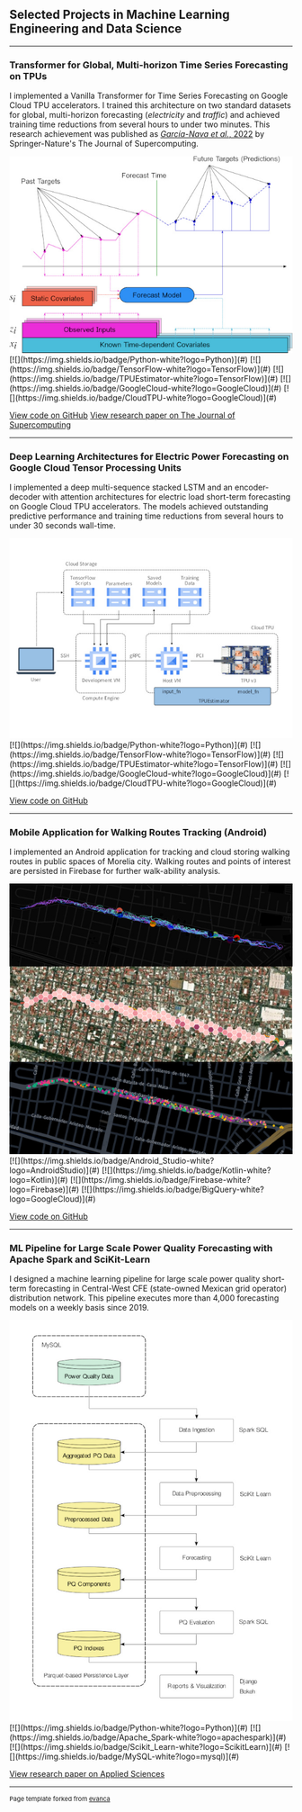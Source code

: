 ## Selected Projects in Machine Learning Engineering and Data Science

---

### Transformer for Global, Multi-horizon Time Series Forecasting on TPUs
I implemented a Vanilla Transformer for Time Series Forecasting on Google Cloud TPU accelerators.
I trained this architecture on two standard datasets for global, multi-horizon forecasting (_electricity_ and _traffic_)
and achieved training time reductions from several hours to under two minutes.
This research achievement was published as
[_García-Nava et al._, 2022](https://rdcu.be/c1Vix)
by Springer-Nature's The Journal of Supercomputing.
<!-- [###Transformer for Global, Multi-horizon Time Series Forecasting on TPUs](/sample_page) -->
<img src="images/multi_horizon_tsf_color.jpg?raw=true"/>
[![](https://img.shields.io/badge/Python-white?logo=Python)](#)
[![](https://img.shields.io/badge/TensorFlow-white?logo=TensorFlow)](#)
[![](https://img.shields.io/badge/TPUEstimator-white?logo=TensorFlow)](#)
[![](https://img.shields.io/badge/GoogleCloud-white?logo=GoogleCloud)](#)
[![](https://img.shields.io/badge/CloudTPU-white?logo=GoogleCloud)](#)

[View code on GitHub](https://github.com/garcianava/tpu-transformer-tsf)
[View research paper on The Journal of Supercomputing](https://rdcu.be/c1Vix)

---

### Deep Learning Architectures for Electric Power Forecasting on Google Cloud Tensor Processing Units
I implemented a deep multi-sequence stacked LSTM
and an encoder-decoder with attention architectures
for electric load short-term forecasting on Google Cloud TPU accelerators.
The models achieved outstanding predictive performance
and training time reductions from several hours to under 30 seconds wall-time.
<!-- [###Transformer for Global, Multi-horizon Time Series Forecasting on TPUs](/sample_page) -->
<img src="images/tpu_computing_pattern.jpg?raw=true"/>
[![](https://img.shields.io/badge/Python-white?logo=Python)](#)
[![](https://img.shields.io/badge/TensorFlow-white?logo=TensorFlow)](#)
[![](https://img.shields.io/badge/TPUEstimator-white?logo=TensorFlow)](#)
[![](https://img.shields.io/badge/GoogleCloud-white?logo=GoogleCloud)](#)
[![](https://img.shields.io/badge/CloudTPU-white?logo=GoogleCloud)](#)

[View code on GitHub](https://github.com/garcianava/deep-forecasters)

---

### Mobile Application for Walking Routes Tracking (Android)
I implemented an Android application for tracking and cloud storing
walking routes in public spaces of Morelia city.
Walking routes and points of interest are persisted in Firebase
for further walk-ability analysis.
<!-- [###Transformer for Global, Multi-horizon Time Series Forecasting on TPUs](/sample_page) -->
<img src="images/my-location-tracker.jpg?raw=true"/>
[![](https://img.shields.io/badge/Android_Studio-white?logo=AndroidStudio)](#)
[![](https://img.shields.io/badge/Kotlin-white?logo=Kotlin)](#)
[![](https://img.shields.io/badge/Firebase-white?logo=Firebase)](#)
[![](https://img.shields.io/badge/BigQuery-white?logo=GoogleCloud)](#)

[View code on GitHub](https://github.com/garcianava/my-location-tracker)

---

### ML Pipeline for Large Scale Power Quality Forecasting with Apache Spark and SciKit-Learn
I designed a machine learning pipeline
for large scale power quality short-term forecasting in Central-West CFE
(state-owned Mexican grid operator) distribution network.
This pipeline executes more than 4,000 forecasting models
on a weekly basis since 2019.
<!-- [###Transformer for Global, Multi-horizon Time Series Forecasting on TPUs](/sample_page) -->
<img src="images/pipeline.jpg?raw=true"/>
[![](https://img.shields.io/badge/Python-white?logo=Python)](#)
[![](https://img.shields.io/badge/Apache_Spark-white?logo=apachespark)](#)
[![](https://img.shields.io/badge/Scikit_Learn-white?logo=ScikitLearn)](#)
[![](https://img.shields.io/badge/MySQL-white?logo=mysql)](#)

[View research paper on Applied Sciences](https://www.mdpi.com/2076-3417/12/17/8423)

---

<!-- - [Project 2 Title](/pdf/sample_presentation.pdf) -->
<!-- - <img src="images/dummy_thumbnail.jpg?raw=true"/> -->

<!-- - --- -->
<!-- - [Project 3 Title](http://example.com/) -->
<!-- - <img src="images/dummy_thumbnail.jpg?raw=true"/> -->

<!-- - --- -->

<!-- ### Category Name 2 -->

<!-- - [Project 1 Title](http://example.com/) -->
<!-- - [Project 2 Title](http://example.com/) -->
<!-- - [Project 3 Title](http://example.com/) -->
<!-- - [Project 4 Title](http://example.com/) -->
<!-- - [Project 5 Title](http://example.com/) -->

<!-- --- -->

<p style="font-size:11px">Page template forked from <a href="https://github.com/evanca/quick-portfolio">evanca</a></p>
<!-- Remove above link if you don't want to attribute -->
